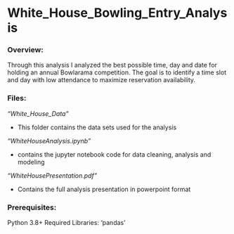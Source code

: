 # White_House_Bowling_Entry_Analysis

### Overview: 
Through this analysis I analyzed the best possible time, day and date for holding an annual Bowlarama competition. The goal is to identify a time slot and day with low attendance to maximize reservation availability. 

### Files:
*“White_House_Data”*
* This folder contains the data sets used for the analysis

*“WhiteHouseAnalysis.ipynb”* 
* contains the jupyter notebook code for data cleaning, analysis and modeling

*“WhiteHousePresentation.pdf”*
* Contains the full analysis presentation in powerpoint format

### Prerequisites:
Python 3.8+
Required Libraries:  ‘pandas’





